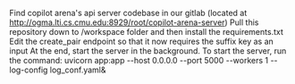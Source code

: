 Find copilot arena's api server codebase in our gitlab (located at http://ogma.lti.cs.cmu.edu:8929/root/copilot-arena-server)
Pull this repository down to /workspace folder and then install the requirements.txt
Edit the create_pair endpoint so that it now requires the suffix key as an input
At the end, start the server in the background. To start the server, run the command:
uvicorn app:app --host 0.0.0.0 --port 5000 --workers 1 --log-config log_conf.yaml&